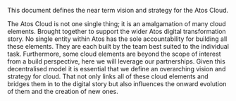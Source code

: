 This document defines the near term vision and strategy for the Atos Cloud.

The Atos Cloud is not one single thing; it is an amalgamation of many cloud elements. Brought together to support the wider Atos digital transformation story.
No single entity within Atos has the sole accountability for building all these elements. They are each built by the team best suited to the individual task. Furthermore, some cloud elements are beyond the scope of interest from a build perspective, here we will leverage our partnerships.
Given this decentralised model it is essential that we define an overarching vision and strategy for cloud. That not only links all of these cloud elements and bridges them in to the digital story but also influences the onward evolution of them and the creation of new ones.
